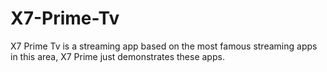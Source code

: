 # X7-Prime-Tv
X7 Prime Tv is a streaming app based on the most famous streaming apps in this area, X7 Prime just demonstrates these apps.
